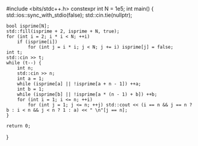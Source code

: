 #include <bits/stdc++.h>
constexpr int N = 1e5;
int main() {
    std::ios::sync_with_stdio(false);
    std::cin.tie(nullptr);
    
    bool isprime[N];
    std::fill(isprime + 2, isprime + N, true);
    for (int i = 2; i * i < N; ++i)
        if (isprime[i])
            for (int j = i * i; j < N; j += i) isprime[j] = false;
    int t;
    std::cin >> t;
    while (t--) {
        int n;
        std::cin >> n;
        int a = 1;
        while (isprime[a] || !isprime[a + n - 1]) ++a;
        int b = 1;
        while (isprime[b] || !isprime[a * (n - 1) + b]) ++b;
        for (int i = 1; i <= n; ++i)
            for (int j = 1; j <= n; ++j) std::cout << (i == n && j == n ? b : i < n && j < n ? 1 : a) << " \n"[j == n];
    }
    
    return 0;
}
